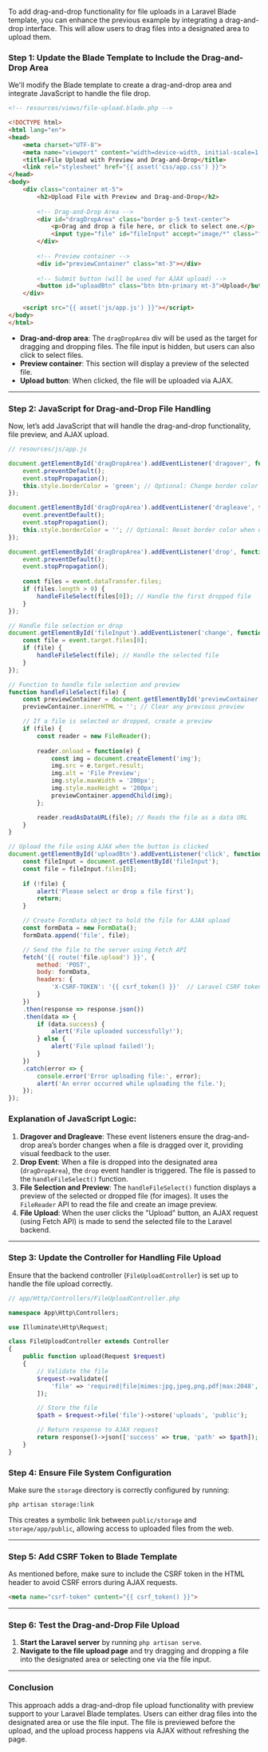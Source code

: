 To add drag-and-drop functionality for file uploads in a Laravel Blade template, you can enhance the previous example by integrating a drag-and-drop interface. This will allow users to drag files into a designated area to upload them.

### **Step 1: Update the Blade Template to Include the Drag-and-Drop Area**

We'll modify the Blade template to create a drag-and-drop area and integrate JavaScript to handle the file drop.

```html
<!-- resources/views/file-upload.blade.php -->

<!DOCTYPE html>
<html lang="en">
<head>
    <meta charset="UTF-8">
    <meta name="viewport" content="width=device-width, initial-scale=1.0">
    <title>File Upload with Preview and Drag-and-Drop</title>
    <link rel="stylesheet" href="{{ asset('css/app.css') }}">
</head>
<body>
    <div class="container mt-5">
        <h2>Upload File with Preview and Drag-and-Drop</h2>
        
        <!-- Drag-and-Drop Area -->
        <div id="dragDropArea" class="border p-5 text-center">
            <p>Drag and drop a file here, or click to select one.</p>
            <input type="file" id="fileInput" accept="image/*" class="form-control mb-3" style="display: none;">
        </div>
        
        <!-- Preview container -->
        <div id="previewContainer" class="mt-3"></div>
        
        <!-- Submit button (will be used for AJAX upload) -->
        <button id="uploadBtn" class="btn btn-primary mt-3">Upload</button>
    </div>

    <script src="{{ asset('js/app.js') }}"></script>
</body>
</html>
```

- **Drag-and-drop area**: The `dragDropArea` div will be used as the target for dragging and dropping files. The file input is hidden, but users can also click to select files.
- **Preview container**: This section will display a preview of the selected file.
- **Upload button**: When clicked, the file will be uploaded via AJAX.

---

### **Step 2: JavaScript for Drag-and-Drop File Handling**

Now, let’s add JavaScript that will handle the drag-and-drop functionality, file preview, and AJAX upload.

```javascript
// resources/js/app.js

document.getElementById('dragDropArea').addEventListener('dragover', function(event) {
    event.preventDefault();
    event.stopPropagation();
    this.style.borderColor = 'green'; // Optional: Change border color on drag
});

document.getElementById('dragDropArea').addEventListener('dragleave', function(event) {
    event.preventDefault();
    event.stopPropagation();
    this.style.borderColor = ''; // Optional: Reset border color when drag leaves
});

document.getElementById('dragDropArea').addEventListener('drop', function(event) {
    event.preventDefault();
    event.stopPropagation();
    
    const files = event.dataTransfer.files;
    if (files.length > 0) {
        handleFileSelect(files[0]); // Handle the first dropped file
    }
});

// Handle file selection or drop
document.getElementById('fileInput').addEventListener('change', function(event) {
    const file = event.target.files[0];
    if (file) {
        handleFileSelect(file); // Handle the selected file
    }
});

// Function to handle file selection and preview
function handleFileSelect(file) {
    const previewContainer = document.getElementById('previewContainer');
    previewContainer.innerHTML = ''; // Clear any previous preview

    // If a file is selected or dropped, create a preview
    if (file) {
        const reader = new FileReader();
        
        reader.onload = function(e) {
            const img = document.createElement('img');
            img.src = e.target.result;
            img.alt = 'File Preview';
            img.style.maxWidth = '200px';
            img.style.maxHeight = '200px';
            previewContainer.appendChild(img);
        };

        reader.readAsDataURL(file); // Reads the file as a data URL
    }
}

// Upload the file using AJAX when the button is clicked
document.getElementById('uploadBtn').addEventListener('click', function() {
    const fileInput = document.getElementById('fileInput');
    const file = fileInput.files[0];
    
    if (!file) {
        alert('Please select or drop a file first');
        return;
    }

    // Create FormData object to hold the file for AJAX upload
    const formData = new FormData();
    formData.append('file', file);

    // Send the file to the server using Fetch API
    fetch('{{ route('file.upload') }}', {
        method: 'POST',
        body: formData,
        headers: {
            'X-CSRF-TOKEN': '{{ csrf_token() }}'  // Laravel CSRF token
        }
    })
    .then(response => response.json())
    .then(data => {
        if (data.success) {
            alert('File uploaded successfully!');
        } else {
            alert('File upload failed!');
        }
    })
    .catch(error => {
        console.error('Error uploading file:', error);
        alert('An error occurred while uploading the file.');
    });
});
```

### **Explanation of JavaScript Logic:**

1. **Dragover and Dragleave**: These event listeners ensure the drag-and-drop area’s border changes when a file is dragged over it, providing visual feedback to the user.
2. **Drop Event**: When a file is dropped into the designated area (`dragDropArea`), the `drop` event handler is triggered. The file is passed to the `handleFileSelect()` function.
3. **File Selection and Preview**: The `handleFileSelect()` function displays a preview of the selected or dropped file (for images). It uses the `FileReader` API to read the file and create an image preview.
4. **File Upload**: When the user clicks the "Upload" button, an AJAX request (using Fetch API) is made to send the selected file to the Laravel backend.

---

### **Step 3: Update the Controller for Handling File Upload**

Ensure that the backend controller (`FileUploadController`) is set up to handle the file upload correctly.

```php
// app/Http/Controllers/FileUploadController.php

namespace App\Http\Controllers;

use Illuminate\Http\Request;

class FileUploadController extends Controller
{
    public function upload(Request $request)
    {
        // Validate the file
        $request->validate([
            'file' => 'required|file|mimes:jpg,jpeg,png,pdf|max:2048', // You can add other formats if needed
        ]);

        // Store the file
        $path = $request->file('file')->store('uploads', 'public');

        // Return response to AJAX request
        return response()->json(['success' => true, 'path' => $path]);
    }
}
```

### **Step 4: Ensure File System Configuration**

Make sure the `storage` directory is correctly configured by running:

```bash
php artisan storage:link
```

This creates a symbolic link between `public/storage` and `storage/app/public`, allowing access to uploaded files from the web.

---

### **Step 5: Add CSRF Token to Blade Template**

As mentioned before, make sure to include the CSRF token in the HTML header to avoid CSRF errors during AJAX requests.

```html
<meta name="csrf-token" content="{{ csrf_token() }}">
```

---

### **Step 6: Test the Drag-and-Drop File Upload**

1. **Start the Laravel server** by running `php artisan serve`.
2. **Navigate to the file upload page** and try dragging and dropping a file into the designated area or selecting one via the file input.

---

### **Conclusion**

This approach adds a drag-and-drop file upload functionality with preview support to your Laravel Blade templates. Users can either drag files into the designated area or use the file input. The file is previewed before the upload, and the upload process happens via AJAX without refreshing the page.